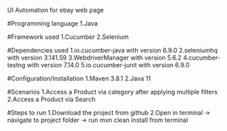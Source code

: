 UI Automation for ebay web page

#Programming language
 1.Java

#Framework used
 1.Cucumber
 2.Selenium
 
#Dependencies used
 1.io.cucumber-java with version 6.9.0
 2.seleniumhq with version 3.141.59
 3.WebdriverManager with version 5.6.2
 4.cucumber-testng with version 7.14.0
 5.io.cucumber-junit with version 6.9.0
 

#Configuration/Installation
 1.Maven 3.8.1
 2.Java 11


#Scenarios
 1.Access a Product via category after applying multiple filters
 2.Access a Product via Search


#Steps to run
 1.Download the project from github
 2.Open in terminal -> navigate to project folder -> run mvn clean install from terminal

